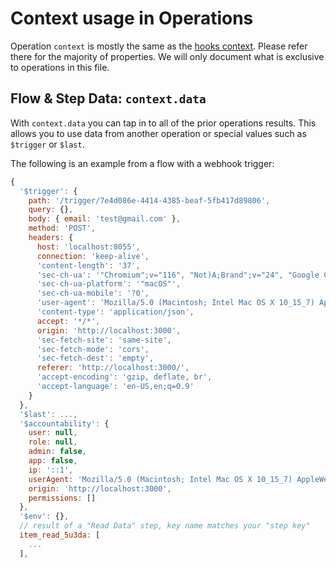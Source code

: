 # Context usage in Operations

Operation `context` is mostly the same as the [hooks context](../hooks/context.md). Please refer there for the majority of properties. We will only document what is exclusive to operations in this file.

## Flow & Step Data: `context.data`

With `context.data` you can tap in to all of the prior operations results. This allows you to use data from another operation or special values such as `$trigger` or `$last`.

The following is an example from a flow with a webhook trigger:

```js
{
  '$trigger': {
    path: '/trigger/7e4d086e-4414-4385-beaf-5fb417d89806',
    query: {},
    body: { email: 'test@gmail.com' },
    method: 'POST',
    headers: {
      host: 'localhost:8055',
      connection: 'keep-alive',
      'content-length': '37',
      'sec-ch-ua': '"Chromium";v="116", "Not)A;Brand";v="24", "Google Chrome";v="116"',
      'sec-ch-ua-platform': '"macOS"',
      'sec-ch-ua-mobile': '?0',
      'user-agent': 'Mozilla/5.0 (Macintosh; Intel Mac OS X 10_15_7) AppleWebKit/537.36 (KHTML, like Gecko) Chrome/116.0.0.0 Safari/537.36',
      'content-type': 'application/json',
      accept: '*/*',
      origin: 'http://localhost:3000',
      'sec-fetch-site': 'same-site',
      'sec-fetch-mode': 'cors',
      'sec-fetch-dest': 'empty',
      referer: 'http://localhost:3000/',
      'accept-encoding': 'gzip, deflate, br',
      'accept-language': 'en-US,en;q=0.9'
    }
  },
  '$last': ...,
  '$accountability': {
    user: null,
    role: null,
    admin: false,
    app: false,
    ip: '::1',
    userAgent: 'Mozilla/5.0 (Macintosh; Intel Mac OS X 10_15_7) AppleWebKit/537.36 (KHTML, like Gecko) Chrome/116.0.0.0 Safari/537.36',
    origin: 'http://localhost:3000',
    permissions: []
  },
  '$env': {},
  // result of a "Read Data" step, key name matches your "step key"
  item_read_5u3da: [
    ...
  ],
```